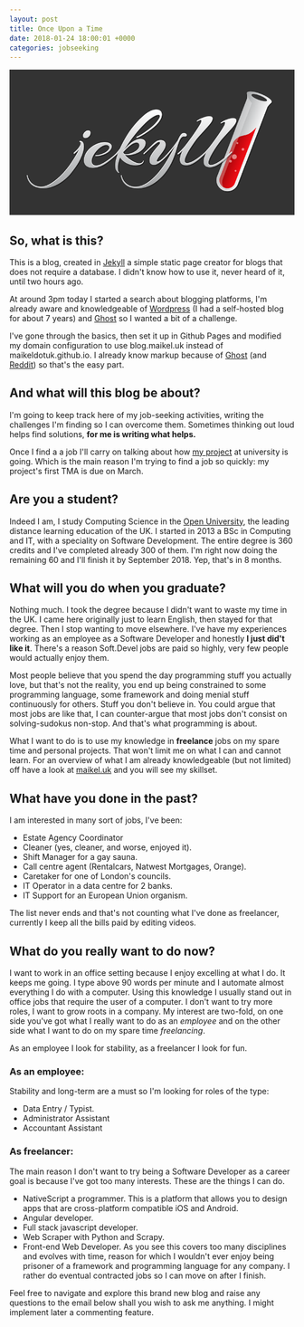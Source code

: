```yaml
---
layout: post
title: Once Upon a Time
date: 2018-01-24 18:00:01 +0000
categories: jobseeking
---
```

![](/uploads/2018/02/04/jekyll-logo.png)

## So, what is this?

This is a blog, created in [Jekyll](https://jekyllrb.com/) a simple static page creator for blogs that does not require a database. I didn't know how to use it, never heard of it, until two hours ago.

At around 3pm today I started a search about blogging platforms, I'm already aware and knowledgeable of [Wordpress](https://wordpress.org/download/) (I had a self-hosted blog for about 7 years) and [Ghost](https://ghost.org/) so I wanted a bit of a challenge.

I've gone through the basics, then set it up in Github Pages and modified my domain configuration to use blog.maikel.uk instead of maikeldotuk.github.io. I already know markup because of [Ghost](https://ghost.org/) (and [Reddit](www.reddit.com)) so that's the easy part.

## And what will this blog be about?

I'm going to keep track here of my job-seeking activities, writing the challenges I'm finding so I can overcome them. Sometimes thinking out loud helps find solutions, **for me is writing what helps.**

Once I find a a job I'll carry on talking about how [my project](http://css2.open.ac.uk/outis/descs/mc_courses/TM470.htm) at university is going. Which is the main reason I'm trying to find a job so quickly: my project's first TMA is due on March.

## Are you a student?

Indeed I am, I study Computing Science in the [Open University](www.open.ac.uk), the leading distance learning education of the UK. I started in 2013 a BSc in Computing and IT, with a speciality on Software Development. The entire degree is 360 credits and I've completed already 300 of them. I'm right now doing the remaining 60 and I'll finish it by September 2018. Yep, that's in 8 months.

## What will you do when you graduate?

Nothing much. I took the degree because I didn't want to waste my time in the UK. I came here originally just to learn English, then stayed for that degree. Then I stop wanting to move elsewhere. I've have my experiences working as an employee as a Software Developer and honestly **I just did't like it**. There's a reason Soft.Devel jobs are paid so highly, very few people would actually enjoy them.

Most people believe that you spend the day programming stuff you actually love, but that's not the reality, you end up being constrained to some programming language, some framework and doing menial stuff continuously for others. Stuff you don't believe in. You could argue that most jobs are like that, I can counter-argue that most jobs don't consist on solving-sudokus non-stop. And that's what programming is about.

What I want to do is to use my knowledge in **freelance** jobs on my spare time and personal projects. That won't limit me on what I can and cannot learn. For an overview of what I am already knowledgeable (but not limited) off have a look at [maikel.uk](https://www.maikel.uk) and you will see my skillset.

## What have you done in the past?

I am interested in many sort of jobs, I've been:

* Estate Agency Coordinator
* Cleaner (yes, cleaner, and worse, enjoyed it).
* Shift Manager for a gay sauna.
* Call centre agent (Rentalcars, Natwest Mortgages, Orange).
* Caretaker for one of London's councils.
* IT Operator in a data centre for 2 banks.
* IT Support for an European Union organism.

The list never ends and that's not counting what I've done as freelancer, currently I keep all the bills paid by editing videos.

## What do you really want to do now?

I want to work in an office setting because I enjoy excelling at what I do. It keeps me going. I type above 90 words per minute and I automate almost everything I do with a computer. Using this knowledge I usually stand out in office jobs that require the user of a computer. I don't want to try more roles, I want to grow roots in a company. My interest are two-fold, on one side you've got what I really want to do as an _employee_ and on the other side what I want to do on my spare time _freelancing_.

As an employee I look for stability, as a freelancer I look for fun.

### As an employee:

Stability and long-term are a must so I'm looking for roles of the type:

* Data Entry / Typist.
* Administrator Assistant
* Accountant Assistant

### As freelancer:

The main reason I don't want to try being a Software Developer as a career goal is because I've got too many interests. These are the things I can do.

* NativeScript a programmer. This is a platform that allows you to design apps that are cross-platform compatible iOS and Android.
* Angular developer.
* Full stack javascript developer.
* Web Scraper with Python and Scrapy.
* Front-end Web Developer.
  As you see this covers too many disciplines and evolves with time, reason for which I wouldn't ever enjoy being prisoner of a framework and programming language for any company. I rather do eventual contracted jobs so I can move on after I finish.

Feel free to navigate and explore this brand new blog and raise any questions to the email below shall you wish to ask me anything. I might implement later a commenting feature.
